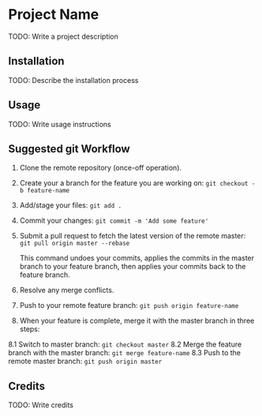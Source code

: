 # Project Name
TODO: Write a project description
## Installation
TODO: Describe the installation process
## Usage
TODO: Write usage instructions
## Suggested git Workflow 
1. Clone the remote repository (once-off operation).
2. Create your a branch for the feature you are working on: `git checkout -b feature-name`
3. Add/stage your files: `git add .`
4. Commit your changes: `git commit -m 'Add some feature'`
5. Submit a pull request to fetch the latest version of the remote master: `git pull origin master --rebase`

    This command undoes your commits, applies the commits in the master branch to your feature branch, then applies your commits back to the feature branch.
6. Resolve any merge conflicts.
7. Push to your remote feature branch: `git push origin feature-name`
8. When your feature is complete, merge it with the master branch in three steps:

8.1 Switch to master branch: `git checkout master` 
8.2 Merge the feature branch with the master branch: `git merge feature-name`
8.3 Push to the remote master branch: `git push origin master`

## Credits
TODO: Write credits

